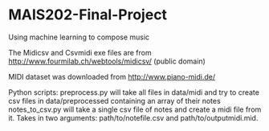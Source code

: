 # MAIS202-Final-Project
Using machine learning to compose music

The Midicsv and Csvmidi exe files are from http://www.fourmilab.ch/webtools/midicsv/ (public domain)

MIDI dataset was downloaded from http://www.piano-midi.de/

Python scripts:
preprocess.py will take all files in data/midi and try to create csv files in data/preprocessed containing an array of their notes
notes_to_csv.py will take a single csv file of notes and create a midi file from it. Takes in two arguments: path/to/notefile.csv and path/to/outputmidi.mid.